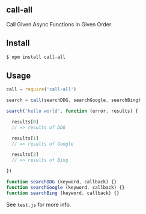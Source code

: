 ## call-all

Call Given Async Functions In Given Order

## Install

```bash
$ npm install call-all
```

## Usage

```js
call = require('call-all')

search = call(searchDDG, searchGoogle, searchBing)

search('hello world', function (error, results) {

  results[0]
  // => results of DDG

  results[1]
  // => results of Google

  results[2]
  // => results of Bing

})

function searchDDG (keyword, callback) {}
function searchGoogle (keyword, callback) {}
function searchBing (keyword, callback) {}
```

See `test.js` for more info.
